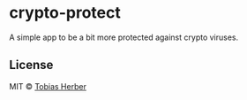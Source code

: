 # crypto-protect

A simple app to be a bit more protected against crypto viruses.

## License

MIT © [Tobias Herber](http://tobihrbr.com)
